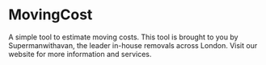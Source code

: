 # MovingCost
A simple tool to estimate moving costs.
This tool is brought to you by Supermanwithavan, the leader in-house removals across London. Visit our website for more information and services.
